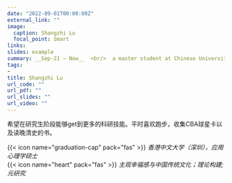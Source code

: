 ```yaml
---
date: "2022-09-01T00:00:00Z"
external_link: ""
image:
  caption: Shangzhi Lu
  focal_point: Smart
links:
slides: example
summary: __Sep-21 ~ Now__  <br/>  a master student at Chinese University of Hongkong
tags:
- 
title: Shangzhi Lu
url_code: ""
url_pdf: ""
url_slides: ""
url_video: ""
---
```

希望在研究生阶段能够get到更多的科研技能。平时喜欢跑步，收集CBA球星卡以及读晚清史的书。

{{< icon name="graduation-cap" pack="fas" >}} _香港中文大学（深圳），应用心理学硕士_  
{{< icon name="heart" pack="fas" >}} _主观幸福感与中国传统文化；理论构建; 元研究_  
 

